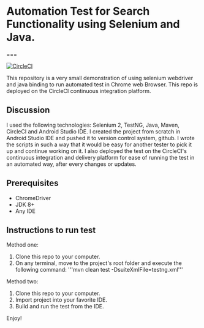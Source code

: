 # Automation Test for Search Functionality using Selenium and Java.
===

[![CircleCI](https://circleci.com/gh/pasignature/Automated-Selenium-Test---Search-Functionality.svg?style=svg)](https://circleci.com/gh/pasignature/Automated-Selenium-Test---Search-Functionality)

This repository is a very small demonstration of using selenium webdriver and java binding to run automated test in Chrome web Browser. This repo is deployed on the CircleCI continuous integration platform.

Discussion
---

I used the following technologies: Selenium 2, TestNG, Java, Maven, CircleCI and Android Studio IDE. I created the project from scratch in Android Studio IDE and pushed it to version control system, github. I wrote the scripts in such a way that it would be easy for another tester to pick it up and continue working on it. I also deployed the test on the CircleCI's continuous integration and delivery platform for ease of running the test in an automated way, after every changes or updates.

Prerequisites
---

- ChromeDriver
- JDK 8+
- Any IDE

Instructions to run test
---

Method one:
1. Clone this repo to your computer.
2. On any terminal, move to the project's root folder and execute the following command:
   '''mvn clean test -DsuiteXmlFile=testng.xml'''

Method two:
1. Clone this repo to your computer.
2. Import project into your favorite IDE.
3. Build and run the test from the IDE.
   
Enjoy!

